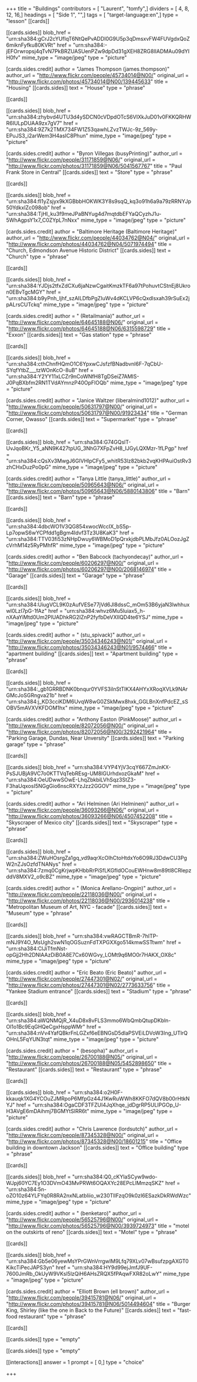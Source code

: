 +++
title = "Buildings"
contributors = [ "Laurent", "tomfy",]
dividers = [ 4, 8, 12, 16,]
headings = [ "Side 1", "",]
tags = [ "target-language:en",]
type = "lesson"
[[cards]]

[[cards.sides]]
blob_href = "urn:sha384:gCrJ2cYUfIqT6NtQePvADDI0G9U5p3qDmsxvFW4FUVgdxQoZ6miknFyfku80KVRt"
href = "urn:sha384:-jEFOrwropsj4qTvN7PkBRZUASUenPZw9dpDd31gXEH8ZRG8lIADMAu09dYIH0fv"
mime_type = "image/jpeg"
type = "picture"

[cards.sides.credit]
author = "James Thompson (james.thompson)"
author_url = "http://www.flickr.com/people/45734014@N00/"
original_url = "http://www.flickr.com/photos/45734014@N00/139445633"
title = "Housing"
[[cards.sides]]
text = "House"
type = "phrase"

[[cards]]

[[cards.sides]]
blob_href = "urn:sha384:zhybvd4UTU3d4ySDCN0cVDpdOTcS6VIXkJuD01v0FKKQRHWR6IULpDUAA9zx7gV7"
href = "urn:sha384:9Z7k2TMX734FW1Z53qawhLZvzTWJc-9z_569y-EPuJS3_i2arWem3H4asIC8Phun"
mime_type = "image/jpeg"
type = "picture"

[cards.sides.credit]
author = "Byron Villegas (busyPrinting)"
author_url = "http://www.flickr.com/people/31171859@N06/"
original_url = "http://www.flickr.com/photos/31171859@N06/5041567767"
title = "Paul Frank Store in Central"
[[cards.sides]]
text = "Store"
type = "phrase"

[[cards]]

[[cards.sides]]
blob_href = "urn:sha384:fI1yZsjyx9kXGBbbHOKWK3Y8s9sqQ_kq3o91h6a9a79zRRNYJp50YdkxlZc098ob"
href = "urn:sha384:TjHI_ku3f9meJPaBNYug4d7mqtdbEFYaQCyzhJ1u-5WhAgpsY1x7_C0ZYpL7nNxx"
mime_type = "image/jpeg"
type = "picture"

[cards.sides.credit]
author = "Baltimore Heritage (Baltimore Heritage)"
author_url = "http://www.flickr.com/people/44034762@N04/"
original_url = "http://www.flickr.com/photos/44034762@N04/5071974494"
title = "Church, Edmondson Avenue Historic District"
[[cards.sides]]
text = "Church"
type = "phrase"

[[cards]]

[[cards.sides]]
blob_href = "urn:sha384:YJDjs2tfxZdCXu6jaNzwCgaitKmzkTF6a97tPohuvtCStnEj8Ukron0EBvTgcMGY"
href = "urn:sha384:b9yPnh_Ijhf_szAILDfbPgZIuWv4dKCLVP6cQxdlsxah39rSuEx2jpALrsCUTckq"
mime_type = "image/jpeg"
type = "picture"

[cards.sides.credit]
author = " (Retailmania)"
author_url = "http://www.flickr.com/people/64645188@N06/"
original_url = "http://www.flickr.com/photos/64645188@N06/6315598729"
title = "Exxon"
[[cards.sides]]
text = "Gas station"
type = "phrase"

[[cards]]

[[cards.sides]]
blob_href = "urn:sha384:cthChnfHQmO1C6YpxwCJsfzfBNadbvnI6F-7qCbU-SYqfYtbZ___tzWOnKcO-8uB"
href = "urn:sha384:Y2YY11xLCZr9nCoWNfH8TgDSeiZ7AMIS-J0PqBXbfm2RN1TVdAYmnzP40OpFlOQb"
mime_type = "image/jpeg"
type = "picture"

[cards.sides.credit]
author = "Janice Waltzer (liberalmind1012)"
author_url = "http://www.flickr.com/people/50631797@N00/"
original_url = "http://www.flickr.com/photos/50631797@N00/91923434"
title = "German Corner, Owasso"
[[cards.sides]]
text = "Supermarket"
type = "phrase"

[[cards]]

[[cards.sides]]
blob_href = "urn:sha384:G74GQslT-UvJqoBKr_Y5_aNN9K427tpUG_3NhG7XFpZvH8_IJGyLQXMzr-1fLPgp"
href = "urn:sha384:cQsXv3MwgJ6GIVHlpCFy5_whitR53lz82bkb2vqKHPAuiOstRv3zhCHxDuzPo0pG"
mime_type = "image/jpeg"
type = "picture"

[cards.sides.credit]
author = "Tanya Little (tanya_little)"
author_url = "http://www.flickr.com/people/50965643@N06/"
original_url = "http://www.flickr.com/photos/50965643@N06/5880143806"
title = "Barn"
[[cards.sides]]
text = "Barn"
type = "phrase"

[[cards]]

[[cards.sides]]
blob_href = "urn:sha384:4dbcWO1V3QG854xwocWccIX_bS5p-Lp7opwS6wYCPfdd1gBgm4Idvf3Tz3U8KaK3"
href = "urn:sha384:TTV03fi53zNHpDwuy6WBMoD1pQrxkjdbPLMbJfz0ALOozJgZcVrhM14z5RyPMhfR"
mime_type = "image/jpeg"
type = "picture"

[cards.sides.credit]
author = "Ben Babcock (tachyondecay)"
author_url = "http://www.flickr.com/people/60206297@N00/"
original_url = "http://www.flickr.com/photos/60206297@N00/2068146974"
title = "Garage"
[[cards.sides]]
text = "Garage"
type = "phrase"

[[cards]]

[[cards.sides]]
blob_href = "urn:sha384:UiugVCL9K0zAufVESe77jVd6Jl8dssC_mOm53B6yjaN3lwhhuxwI0LzI7pG-1fAz"
href = "urn:sha384:whvz6Mu5luiax5_h-nXAaYiMtd0Um2PlUADhkRG2IZnP2fyfbDeVXIIQD4te6YSJ"
mime_type = "image/jpeg"
type = "picture"

[cards.sides.credit]
author = " (stu_spivack)"
author_url = "http://www.flickr.com/people/35034346243@N01/"
original_url = "http://www.flickr.com/photos/35034346243@N01/9574466"
title = "apartment building"
[[cards.sides]]
text = "Apartment building"
type = "phrase"

[[cards]]

[[cards.sides]]
blob_href = "urn:sha384:_gb1GRRBDNK0bnqur0YVFS3ilnStTlKX4AHYxXRoqXVLk9NArGMcJoSGRngva21b"
href = "urn:sha384:j_KD3cciKDM6UvqW8wG0ZSkMwx8hxk_GGLBnXnfPdcEZ_sSOBV5mAVXVKFDOM1hx"
mime_type = "image/jpeg"
type = "picture"

[cards.sides.credit]
author = "Anthony Easton (PinkMoose)"
author_url = "http://www.flickr.com/people/82072056@N00/"
original_url = "http://www.flickr.com/photos/82072056@N00/3292421964"
title = "Parking Garage, Dundas, Near Unversity"
[[cards.sides]]
text = "Parking garage"
type = "phrase"

[[cards]]

[[cards.sides]]
blob_href = "urn:sha384:VYP4YjV3cqY667ZmJnKX-PsSJUBjA9VC7o0KTTVqTebREsg-UM8IGUrhdxozGkaM"
href = "urn:sha384:OeUDwwSOwE-LhqZbkbiLVhSqz3StZ3-F3haUqxosI5NGgGio6nscRXYzJzz2GGOV"
mime_type = "image/jpeg"
type = "picture"

[cards.sides.credit]
author = "Ari Helminen (Ari Helminen)"
author_url = "http://www.flickr.com/people/36093266@N06/"
original_url = "http://www.flickr.com/photos/36093266@N06/4507452208"
title = "Skyscraper of Mexico city"
[[cards.sides]]
text = "Skyscraper"
type = "phrase"

[[cards]]

[[cards.sides]]
blob_href = "urn:sha384:ZWuHOsrgZa1gq_vd9aqrXcOIhCtoHtdxYo6O9RJ3DdwCU3PgW2nZJsOzfdTNANys"
href = "urn:sha384:7zmq0CgKrjwpKHbbRrPiSfLKGfIdOCouEWHnw8m89tl8CRlepzddV8MXV2_o9cBZ"
mime_type = "image/jpeg"
type = "picture"

[cards.sides.credit]
author = " (Monica Arellano-Ongpin)"
author_url = "http://www.flickr.com/people/22118036@N00/"
original_url = "http://www.flickr.com/photos/22118036@N00/2936014238"
title = "Metropolitan Museum of Art, NYC - facade"
[[cards.sides]]
text = "Museum"
type = "phrase"

[[cards]]

[[cards.sides]]
blob_href = "urn:sha384:vwRAGCTBmR-7hITP-mNJ9Y4O_MsUgh2swN1qOGSuznFdTXPGXXgo514kmwSSTtwm"
href = "urn:sha384:ClJiTfmNst-opGjj2Hh2DNlAAzDiB0A8E7Cx60WGvy_LOMt9q6MO0r7HAKX_OX8c"
mime_type = "image/jpeg"
type = "picture"

[cards.sides.credit]
author = "Eric Beato (Eric Beato)"
author_url = "http://www.flickr.com/people/27447301@N02/"
original_url = "http://www.flickr.com/photos/27447301@N02/2773633756"
title = "Yankee Stadium entrance"
[[cards.sides]]
text = "Stadium"
type = "phrase"

[[cards]]

[[cards.sides]]
blob_href = "urn:sha384:aWQNMQjR_X4uD8x8vFLS3mmo6WbQmbQtupDKbln-Ol1o1Bc9EqGHQeCgxHsppWMr"
href = "urn:sha384:nVv4YafQBkrFnLGZxf6eEBNGsD5dlaPSVEiLDVoW3Ing_UTlrQOHnL5FqYUN3tqt"
mime_type = "image/jpeg"
type = "picture"

[cards.sides.credit]
author = " (besopha)"
author_url = "http://www.flickr.com/people/26700188@N05/"
original_url = "http://www.flickr.com/photos/26700188@N05/5452898650"
title = "Restaurant"
[[cards.sides]]
text = "Restaurant"
type = "phrase"

[[cards]]

[[cards.sides]]
blob_href = "urn:sha384:o2H0F-kkauqk1XG4YCOuZJMRpoP6MfpGz44J1KwRuWWh8KKFO7dQV8b00rHtkNYJ"
href = "urn:sha384:OgaCDF3TFZUI4JqXhqe_jdDgrRP5ULIPGOp_U-H3AVgE6mDAihmj7BGMYtSlRR6t"
mime_type = "image/jpeg"
type = "picture"

[cards.sides.credit]
author = "Chris Lawrence (lordsutch)"
author_url = "http://www.flickr.com/people/87345328@N00/"
original_url = "http://www.flickr.com/photos/87345328@N00/18601215"
title = "Office building in downtown Jackson"
[[cards.sides]]
text = "Office building"
type = "phrase"

[[cards]]

[[cards.sides]]
blob_href = "urn:sha384:Q0_cKYlaSCyw9wdo-WJpj60YC7Ey1O3DVmO43MvPRWt6OQAXYc28EPcLlMmzqSKZ"
href = "urn:sha384:5n-oZO10z64YLFYq0R8RA2nxNLatbIiio_w230TIlFzqO9k0zI6ESazkDkRWdWzc"
mime_type = "image/jpeg"
type = "picture"

[cards.sides.credit]
author = " (benketaro)"
author_url = "http://www.flickr.com/people/56525796@N00/"
original_url = "http://www.flickr.com/photos/56525796@N00/3939724973"
title = "motel on the outskirts of reno"
[[cards.sides]]
text = "Motel"
type = "phrase"

[[cards]]

[[cards.sides]]
blob_href = "urn:sha384:Gb5e06yewMsYPrGWnVrrgwIM9Lfq79XLv07wBsufzpgAXGT0KikcTiPecJAPS3yn"
href = "urn:sha384:HY9d99ejJmfJ9UF-7600JmRb_OkUyW9VKsl5lzQiH6AHsZRQX5fPAqwFXR82oLwY"
mime_type = "image/jpeg"
type = "picture"

[cards.sides.credit]
author = "Elliott Brown (ell brown)"
author_url = "http://www.flickr.com/people/39415781@N06/"
original_url = "http://www.flickr.com/photos/39415781@N06/5014494604"
title = "Burger King, Shirley (like the one in Back to the Future)"
[[cards.sides]]
text = "fast-food restaurant"
type = "phrase"

[[cards]]

[[cards.sides]]
type = "empty"

[[cards.sides]]
type = "empty"

[[interactions]]
answer = 1
prompt = [ 0,]
type = "choice"

+++
